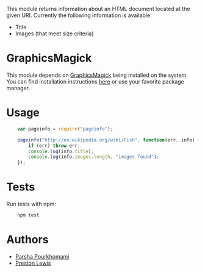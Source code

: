 This module returns information about an HTML document located at the
given URI. Currently the following information is available:

 * Title
 * Images (that meet size criteria)

# GraphicsMagick

This module depends on [GraphicsMagick](http://www.graphicsmagick.org/)
being installed on the system. You can find installation instructions
[here](http://www.graphicsmagick.org/README.html) or use your favorite
package manager.

# Usage

```js
	var pageinfo = require("pageinfo");

	pageinfo("http://en.wikipedia.org/wiki/Fish", function(err, info) {
		if (err) throw err;
		console.log(info.title);
		console.log(info.images.length, "images found");
	});
```

# Tests

Run tests with npm:

```js
    npm test
```

# Authors

 * [Parsha Pourkhomami](https://github.com/parshap)
 * [Preston Lewis](https://github.com/hosemagi)
